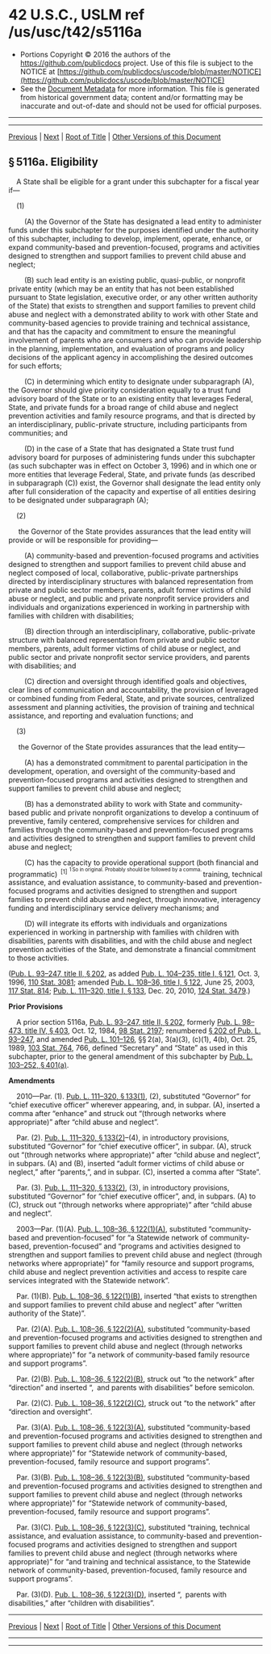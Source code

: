 ---
---

# 42 U.S.C., USLM ref /us/usc/t42/s5116a

* Portions Copyright © 2016 the authors of the https://github.com/publicdocs project.
  Use of this file is subject to the NOTICE at [https://github.com/publicdocs/uscode/blob/master/NOTICE](https://github.com/publicdocs/uscode/blob/master/NOTICE)
* See the [Document Metadata](././../../../../..//README.md) for more information.
  This file is generated from historical government data; content and/or formatting may be inaccurate and out-of-date and should not be used for official purposes.

----------
----------

[Previous](./../../../../..//us/usc/t42/ch67/schIII/m__us_usc_t42_s5116.md) | [Next](./../../../../..//us/usc/t42/ch67/schIII/m__us_usc_t42_s5116b.md) | [Root of Title](./../../../../../) | [Other Versions of this Document](https://publicdocs.github.io/go/links?ns=uslm&ref=%2Fus%2Fusc%2Ft42%2Fs5116a)

## § 5116a. Eligibility

    A State shall be eligible for a grant under this subchapter for a fiscal year if—

    (1)

        (A) the Governor of the State has designated a lead entity to administer funds under this subchapter for the purposes identified under the authority of this subchapter, including to develop, implement, operate, enhance, or expand community-based and prevention-focused, programs and activities designed to strengthen and support families to prevent child abuse and neglect;

        (B) such lead entity is an existing public, quasi-public, or nonprofit private entity (which may be an entity that has not been established pursuant to State legislation, executive order, or any other written authority of the State) that exists to strengthen and support families to prevent child abuse and neglect with a demonstrated ability to work with other State and community-based agencies to provide training and technical assistance, and that has the capacity and commitment to ensure the meaningful involvement of parents who are consumers and who can provide leadership in the planning, implementation, and evaluation of programs and policy decisions of the applicant agency in accomplishing the desired outcomes for such efforts;

        (C) in determining which entity to designate under subparagraph (A), the Governor should give priority consideration equally to a trust fund advisory board of the State or to an existing entity that leverages Federal, State, and private funds for a broad range of child abuse and neglect prevention activities and family resource programs, and that is directed by an interdisciplinary, public-private structure, including participants from communities; and

        (D) in the case of a State that has designated a State trust fund advisory board for purposes of administering funds under this subchapter (as such subchapter was in effect on October 3, 1996) and in which one or more entities that leverage Federal, State, and private funds (as described in subparagraph (C)) exist, the Governor shall designate the lead entity only after full consideration of the capacity and expertise of all entities desiring to be designated under subparagraph (A);

    (2)

     the Governor of the State provides assurances that the lead entity will provide or will be responsible for providing—

        (A) community-based and prevention-focused programs and activities designed to strengthen and support families to prevent child abuse and neglect composed of local, collaborative, public-private partnerships directed by interdisciplinary structures with balanced representation from private and public sector members, parents, adult former victims of child abuse or neglect, and public and private nonprofit service providers and individuals and organizations experienced in working in partnership with families with children with disabilities;

        (B) direction through an interdisciplinary, collaborative, public-private structure with balanced representation from private and public sector members, parents, adult former victims of child abuse or neglect, and public sector and private nonprofit sector service providers, and parents with disabilities; and

        (C) direction and oversight through identified goals and objectives, clear lines of communication and accountability, the provision of leveraged or combined funding from Federal, State, and private sources, centralized assessment and planning activities, the provision of training and technical assistance, and reporting and evaluation functions; and

    (3)

     the Governor of the State provides assurances that the lead entity—

        (A) has a demonstrated commitment to parental participation in the development, operation, and oversight of the community-based and prevention-focused programs and activities designed to strengthen and support families to prevent child abuse and neglect;

        (B) has a demonstrated ability to work with State and community-based public and private nonprofit organizations to develop a continuum of preventive, family centered, comprehensive services for children and families through the community-based and prevention-focused programs and activities designed to strengthen and support families to prevent child abuse and neglect;

        (C) has the capacity to provide operational support (both financial and programmatic)  <sup>\[1\]</sup>  <sup><sup> 1 So in original. Probably should be followed by a comma. </sup></sup>  training, technical assistance, and evaluation assistance, to community-based and prevention-focused programs and activities designed to strengthen and support families to prevent child abuse and neglect, through innovative, interagency funding and interdisciplinary service delivery mechanisms; and

        (D) will integrate its efforts with individuals and organizations experienced in working in partnership with families with children with disabilities, parents with disabilities, and with the child abuse and neglect prevention activities of the State, and demonstrate a financial commitment to those activities.

([Pub. L. 93–247, title II, § 202][/us/pl/93/247/s202], as added [Pub. L. 104–235, title I, § 121][/us/pl/104/235/s121], Oct. 3, 1996, [110 Stat. 3081][/us/stat/110/3081]; amended [Pub. L. 108–36, title I, § 122][/us/pl/108/36/s122], June 25, 2003, [117 Stat. 814][/us/stat/117/814]; [Pub. L. 111–320, title I, § 133][/us/pl/111/320/s133], Dec. 20, 2010, [124 Stat. 3479][/us/stat/124/3479].)

 __Prior Provisions__ 

    A prior section 5116a, [Pub. L. 93–247, title II, § 202][/us/pl/93/247/s202], formerly [Pub. L. 98–473, title IV, § 403][/us/pl/98/473/s403], Oct. 12, 1984, [98 Stat. 2197][/us/stat/98/2197]; renumbered [§ 202 of Pub. L. 93–247][/us/pl/93/247/s202], and amended [Pub. L. 101–126][/us/pl/101/126], §§ 2(a), 3(a)(3), (c)(1), 4(b), Oct. 25, 1989, [103 Stat. 764][/us/stat/103/764], 766, defined “Secretary” and “State” as used in this subchapter, prior to the general amendment of this subchapter by [Pub. L. 103–252, § 401(a)][/us/pl/103/252/s401/a].

 __Amendments__ 

    2010—Par. (1). [Pub. L. 111–320, § 133(1)][/us/pl/111/320/s133/1], (2), substituted “Governor” for “chief executive officer” wherever appearing, and, in subpar. (A), inserted a comma after “enhance” and struck out “(through networks where appropriate)” after “child abuse and neglect”.

    Par. (2). [Pub. L. 111–320, § 133(2)][/us/pl/111/320/s133/2]–(4), in introductory provisions, substituted “Governor” for “chief executive officer”, in subpar. (A), struck out “(through networks where appropriate)” after “child abuse and neglect”, in subpars. (A) and (B), inserted “adult former victims of child abuse or neglect,” after “parents,”, and in subpar. (C), inserted a comma after “State”.

    Par. (3). [Pub. L. 111–320, § 133(2)][/us/pl/111/320/s133/2], (3), in introductory provisions, substituted “Governor” for “chief executive officer”, and, in subpars. (A) to (C), struck out “(through networks where appropriate)” after “child abuse and neglect”.

    2003—Par. (1)(A). [Pub. L. 108–36, § 122(1)(A)][/us/pl/108/36/s122/1/A], substituted “community-based and prevention-focused” for “a Statewide network of community-based, prevention-focused” and “programs and activities designed to strengthen and support families to prevent child abuse and neglect (through networks where appropriate)” for “family resource and support programs, child abuse and neglect prevention activities and access to respite care services integrated with the Statewide network”.

    Par. (1)(B). [Pub. L. 108–36, § 122(1)(B)][/us/pl/108/36/s122/1/B], inserted “that exists to strengthen and support families to prevent child abuse and neglect” after “written authority of the State)”.

    Par. (2)(A). [Pub. L. 108–36, § 122(2)(A)][/us/pl/108/36/s122/2/A], substituted “community-based and prevention-focused programs and activities designed to strengthen and support families to prevent child abuse and neglect (through networks where appropriate)” for “a network of community-based family resource and support programs”.

    Par. (2)(B). [Pub. L. 108–36, § 122(2)(B)][/us/pl/108/36/s122/2/B], struck out “to the network” after “direction” and inserted “, and parents with disabilities” before semicolon.

    Par. (2)(C). [Pub. L. 108–36, § 122(2)(C)][/us/pl/108/36/s122/2/C], struck out “to the network” after “direction and oversight”.

    Par. (3)(A). [Pub. L. 108–36, § 122(3)(A)][/us/pl/108/36/s122/3/A], substituted “community-based and prevention-focused programs and activities designed to strengthen and support families to prevent child abuse and neglect (through networks where appropriate)” for “Statewide network of community-based, prevention-focused, family resource and support programs”.

    Par. (3)(B). [Pub. L. 108–36, § 122(3)(B)][/us/pl/108/36/s122/3/B], substituted “community-based and prevention-focused programs and activities designed to strengthen and support families to prevent child abuse and neglect (through networks where appropriate)” for “Statewide network of community-based, prevention-focused, family resource and support programs”.

    Par. (3)(C). [Pub. L. 108–36, § 122(3)(C)][/us/pl/108/36/s122/3/C], substituted “training, technical assistance, and evaluation assistance, to community-based and prevention-focused programs and activities designed to strengthen and support families to prevent child abuse and neglect (through networks where appropriate)” for “and training and technical assistance, to the Statewide network of community-based, prevention-focused, family resource and support programs”.

    Par. (3)(D). [Pub. L. 108–36, § 122(3)(D)][/us/pl/108/36/s122/3/D], inserted “, parents with disabilities,” after “children with disabilities”.

----------

[Previous](./../../../../..//us/usc/t42/ch67/schIII/m__us_usc_t42_s5116.md) | [Next](./../../../../..//us/usc/t42/ch67/schIII/m__us_usc_t42_s5116b.md) | [Root of Title](./../../../../../) | [Other Versions of this Document](https://publicdocs.github.io/go/links?ns=uslm&ref=%2Fus%2Fusc%2Ft42%2Fs5116a)

----------
----------

[/us/pl/93/247/s202]: https://publicdocs.github.io/go/links?ns=uslm&ref=%2Fus%2Fpl%2F93%2F247%2Fs202
[/us/pl/104/235/s121]: https://publicdocs.github.io/go/links?ns=uslm&ref=%2Fus%2Fpl%2F104%2F235%2Fs121
[/us/stat/110/3081]: https://publicdocs.github.io/go/links?ns=uslm&ref=%2Fus%2Fstat%2F110%2F3081
[/us/pl/108/36/s122]: https://publicdocs.github.io/go/links?ns=uslm&ref=%2Fus%2Fpl%2F108%2F36%2Fs122
[/us/stat/117/814]: https://publicdocs.github.io/go/links?ns=uslm&ref=%2Fus%2Fstat%2F117%2F814
[/us/pl/111/320/s133]: https://publicdocs.github.io/go/links?ns=uslm&ref=%2Fus%2Fpl%2F111%2F320%2Fs133
[/us/stat/124/3479]: https://publicdocs.github.io/go/links?ns=uslm&ref=%2Fus%2Fstat%2F124%2F3479
[/us/pl/93/247/s202]: https://publicdocs.github.io/go/links?ns=uslm&ref=%2Fus%2Fpl%2F93%2F247%2Fs202
[/us/pl/98/473/s403]: https://publicdocs.github.io/go/links?ns=uslm&ref=%2Fus%2Fpl%2F98%2F473%2Fs403
[/us/stat/98/2197]: https://publicdocs.github.io/go/links?ns=uslm&ref=%2Fus%2Fstat%2F98%2F2197
[/us/pl/93/247/s202]: https://publicdocs.github.io/go/links?ns=uslm&ref=%2Fus%2Fpl%2F93%2F247%2Fs202
[/us/pl/101/126]: https://publicdocs.github.io/go/links?ns=uslm&ref=%2Fus%2Fpl%2F101%2F126
[/us/stat/103/764]: https://publicdocs.github.io/go/links?ns=uslm&ref=%2Fus%2Fstat%2F103%2F764
[/us/pl/103/252/s401/a]: https://publicdocs.github.io/go/links?ns=uslm&ref=%2Fus%2Fpl%2F103%2F252%2Fs401%2Fa
[/us/pl/111/320/s133/1]: https://publicdocs.github.io/go/links?ns=uslm&ref=%2Fus%2Fpl%2F111%2F320%2Fs133%2F1
[/us/pl/111/320/s133/2]: https://publicdocs.github.io/go/links?ns=uslm&ref=%2Fus%2Fpl%2F111%2F320%2Fs133%2F2
[/us/pl/111/320/s133/2]: https://publicdocs.github.io/go/links?ns=uslm&ref=%2Fus%2Fpl%2F111%2F320%2Fs133%2F2
[/us/pl/108/36/s122/1/A]: https://publicdocs.github.io/go/links?ns=uslm&ref=%2Fus%2Fpl%2F108%2F36%2Fs122%2F1%2FA
[/us/pl/108/36/s122/1/B]: https://publicdocs.github.io/go/links?ns=uslm&ref=%2Fus%2Fpl%2F108%2F36%2Fs122%2F1%2FB
[/us/pl/108/36/s122/2/A]: https://publicdocs.github.io/go/links?ns=uslm&ref=%2Fus%2Fpl%2F108%2F36%2Fs122%2F2%2FA
[/us/pl/108/36/s122/2/B]: https://publicdocs.github.io/go/links?ns=uslm&ref=%2Fus%2Fpl%2F108%2F36%2Fs122%2F2%2FB
[/us/pl/108/36/s122/2/C]: https://publicdocs.github.io/go/links?ns=uslm&ref=%2Fus%2Fpl%2F108%2F36%2Fs122%2F2%2FC
[/us/pl/108/36/s122/3/A]: https://publicdocs.github.io/go/links?ns=uslm&ref=%2Fus%2Fpl%2F108%2F36%2Fs122%2F3%2FA
[/us/pl/108/36/s122/3/B]: https://publicdocs.github.io/go/links?ns=uslm&ref=%2Fus%2Fpl%2F108%2F36%2Fs122%2F3%2FB
[/us/pl/108/36/s122/3/C]: https://publicdocs.github.io/go/links?ns=uslm&ref=%2Fus%2Fpl%2F108%2F36%2Fs122%2F3%2FC
[/us/pl/108/36/s122/3/D]: https://publicdocs.github.io/go/links?ns=uslm&ref=%2Fus%2Fpl%2F108%2F36%2Fs122%2F3%2FD


